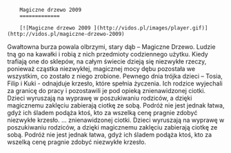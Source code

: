 
        Magiczne drzewo 2009 
        =============
        
        [![Magiczne drzewo 2009 ](http://vidos.pl/images/player.gif)](http://vidos.pl/magiczne-drzewo-2009)
        
        
 Gwałtowna burza powala olbrzymi, stary dąb – Magiczne Drzewo. Ludzie tną go na kawałki i robią z nich przedmioty codziennego użytku. Kiedy trafiają one do sklepów, na całym świecie dzieją się niezwykłe rzeczy, ponieważ cząstka niezwykłej, magicznej mocy dębu pozostała we wszystkim, co zostało z niego zrobione. Pewnego dnia trójka dzieci – Tosia, Filip i Kuki - odnajduje krzesło, które spełnia życzenia. Ich rodzice wyjechali za granicę do pracy i pozostawili je pod opieką znienawidzonej ciotki. Dzieci wyruszają na wyprawę w poszukiwaniu rodziców, a dzięki magicznemu zaklęciu zabierają ciotkę ze sobą. Podróż nie jest jednak łatwa, gdyż ich śladem podąża ktoś, kto za wszelką cenę pragnie zdobyć niezwykłe krzesło.  ... znienawidzonej ciotki. Dzieci wyruszają na wyprawę w poszukiwaniu rodziców, a dzięki magicznemu zaklęciu zabierają ciotkę ze sobą. Podróż nie jest jednak łatwa, gdyż ich śladem podąża ktoś, kto za wszelką cenę pragnie zdobyć niezwykłe krzesło.
    